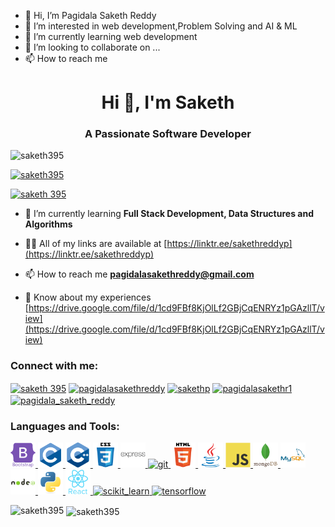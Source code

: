 - 👋 Hi, I’m Pagidala Saketh Reddy
- 👀 I’m interested in web development,Problem Solving and AI & ML
- 🌱 I’m currently learning web development
- 💞️ I’m looking to collaborate on ...
- 📫 How to reach me 


<h1 align="center">Hi 👋, I'm Saketh</h1>
<h3 align="center">A Passionate Software Developer</h3>

<p align="left"> <img src="https://komarev.com/ghpvc/?username=saketh395&label=Profile%20views&color=0e75b6&style=flat" alt="saketh395" /> </p>

<p align="left"> <a href="https://github.com/ryo-ma/github-profile-trophy"><img src="https://github-profile-trophy.vercel.app/?username=saketh395" alt="saketh395" /></a> </p>

<p align="left"> <a href="https://twitter.com/Saketh 395" target="blank"><img src="https://img.shields.io/twitter/follow/saketh 395?logo=twitter&style=for-the-badge" alt="saketh 395" /></a> </p>

- 🌱 I’m currently learning **Full Stack Development, Data Structures and Algorithms**

- 👨‍💻 All of my links are available at [https://linktr.ee/sakethreddyp](https://linktr.ee/sakethreddyp)

- 📫 How to reach me **pagidalasakethreddy@gmail.com**

- 📄 Know about my experiences [https://drive.google.com/file/d/1cd9FBf8KjOlLf2GBjCqENRYz1pGAzllT/view](https://drive.google.com/file/d/1cd9FBf8KjOlLf2GBjCqENRYz1pGAzllT/view)

<h3 align="left">Connect with me:</h3>
<p align="left">
<a href="https://twitter.com/saketh 395" target="blank"><img align="center" src="https://raw.githubusercontent.com/rahuldkjain/github-profile-readme-generator/master/src/images/icons/Social/twitter.svg" alt="saketh 395" height="30" width="40" /></a>
<a href="https://linkedin.com/in/pagidalasakethreddy" target="blank"><img align="center" src="https://raw.githubusercontent.com/rahuldkjain/github-profile-readme-generator/master/src/images/icons/Social/linked-in-alt.svg" alt="pagidalasakethreddy" height="30" width="40" /></a>
<a href="https://www.codechef.com/users/sakethp" target="blank"><img align="center" src="https://cdn.jsdelivr.net/npm/simple-icons@3.1.0/icons/codechef.svg" alt="sakethp" height="30" width="40" /></a>
<a href="https://www.hackerrank.com/pagidalasakethr1" target="blank"><img align="center" src="https://raw.githubusercontent.com/rahuldkjain/github-profile-readme-generator/master/src/images/icons/Social/hackerrank.svg" alt="pagidalasakethr1" height="30" width="40" /></a>
<a href="https://www.leetcode.com/pagidala_saketh_reddy" target="blank"><img align="center" src="https://raw.githubusercontent.com/rahuldkjain/github-profile-readme-generator/master/src/images/icons/Social/leet-code.svg" alt="pagidala_saketh_reddy" height="30" width="40" /></a>
</p>

<h3 align="left">Languages and Tools:</h3>
<p align="left"> <a href="https://getbootstrap.com" target="_blank" rel="noreferrer"> <img src="https://raw.githubusercontent.com/devicons/devicon/master/icons/bootstrap/bootstrap-plain-wordmark.svg" alt="bootstrap" width="40" height="40"/> </a> <a href="https://www.cprogramming.com/" target="_blank" rel="noreferrer"> <img src="https://raw.githubusercontent.com/devicons/devicon/master/icons/c/c-original.svg" alt="c" width="40" height="40"/> </a> <a href="https://www.w3schools.com/cpp/" target="_blank" rel="noreferrer"> <img src="https://raw.githubusercontent.com/devicons/devicon/master/icons/cplusplus/cplusplus-original.svg" alt="cplusplus" width="40" height="40"/> </a> <a href="https://www.w3schools.com/css/" target="_blank" rel="noreferrer"> <img src="https://raw.githubusercontent.com/devicons/devicon/master/icons/css3/css3-original-wordmark.svg" alt="css3" width="40" height="40"/> </a> <a href="https://expressjs.com" target="_blank" rel="noreferrer"> <img src="https://raw.githubusercontent.com/devicons/devicon/master/icons/express/express-original-wordmark.svg" alt="express" width="40" height="40"/> </a> <a href="https://git-scm.com/" target="_blank" rel="noreferrer"> <img src="https://www.vectorlogo.zone/logos/git-scm/git-scm-icon.svg" alt="git" width="40" height="40"/> </a> <a href="https://www.w3.org/html/" target="_blank" rel="noreferrer"> <img src="https://raw.githubusercontent.com/devicons/devicon/master/icons/html5/html5-original-wordmark.svg" alt="html5" width="40" height="40"/> </a> <a href="https://www.java.com" target="_blank" rel="noreferrer"> <img src="https://raw.githubusercontent.com/devicons/devicon/master/icons/java/java-original.svg" alt="java" width="40" height="40"/> </a> <a href="https://developer.mozilla.org/en-US/docs/Web/JavaScript" target="_blank" rel="noreferrer"> <img src="https://raw.githubusercontent.com/devicons/devicon/master/icons/javascript/javascript-original.svg" alt="javascript" width="40" height="40"/> </a> <a href="https://www.mongodb.com/" target="_blank" rel="noreferrer"> <img src="https://raw.githubusercontent.com/devicons/devicon/master/icons/mongodb/mongodb-original-wordmark.svg" alt="mongodb" width="40" height="40"/> </a> <a href="https://www.mysql.com/" target="_blank" rel="noreferrer"> <img src="https://raw.githubusercontent.com/devicons/devicon/master/icons/mysql/mysql-original-wordmark.svg" alt="mysql" width="40" height="40"/> </a> <a href="https://nodejs.org" target="_blank" rel="noreferrer"> <img src="https://raw.githubusercontent.com/devicons/devicon/master/icons/nodejs/nodejs-original-wordmark.svg" alt="nodejs" width="40" height="40"/> </a> <a href="https://www.python.org" target="_blank" rel="noreferrer"> <img src="https://raw.githubusercontent.com/devicons/devicon/master/icons/python/python-original.svg" alt="python" width="40" height="40"/> </a> <a href="https://reactjs.org/" target="_blank" rel="noreferrer"> <img src="https://raw.githubusercontent.com/devicons/devicon/master/icons/react/react-original-wordmark.svg" alt="react" width="40" height="40"/> </a> <a href="https://scikit-learn.org/" target="_blank" rel="noreferrer"> <img src="https://upload.wikimedia.org/wikipedia/commons/0/05/Scikit_learn_logo_small.svg" alt="scikit_learn" width="40" height="40"/> </a> <a href="https://www.tensorflow.org" target="_blank" rel="noreferrer"> <img src="https://www.vectorlogo.zone/logos/tensorflow/tensorflow-icon.svg" alt="tensorflow" width="40" height="40"/> </a> </p>

<p><img align="left" src="https://github-readme-stats.vercel.app/api/top-langs?username=saketh395&show_icons=true&locale=en&layout=compact" alt="saketh395" /></p>

<p>&nbsp;<img align="center" src="https://github-readme-stats.vercel.app/api?username=saketh395&show_icons=true&locale=en" alt="saketh395" /></p>

<!---
saketh395/saketh395 is a ✨ special ✨ repository because its `README.md` (this file) appears on your GitHub profile.
You can click the Preview link to take a look at your changes.
--->
